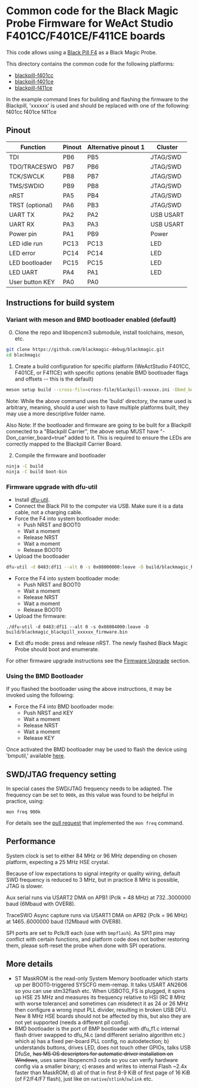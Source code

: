# Common code for the Black Magic Probe Firmware for WeAct Studio F401CC/F401CE/F411CE boards

This code allows using a [Black Pill F4](https://github.com/WeActStudio/WeActStudio.MiniSTM32F4x1) as a Black Magic Probe.

This directory contains the common code for the following platforms:
- [blackpill-f401cc](./../../blackpill-f401cc/README.md)
- [blackpill-f401ce](./../../blackpill-f401ce/README.md)
- [blackpill-f411ce](./../../blackpill-f411ce/README.md)

In the example command lines for building and flashing the firmware to the Blackpill, 'xxxxxx' is used and should be replaced with one of the following:
	f401cc
	f401ce
	f411ce

## Pinout

| Function        | Pinout | Alternative pinout 1 | Cluster   |
| --------------- | ------ | -------------------- | --------- |
| TDI             | PB6    | PB5                  | JTAG/SWD  |
| TDO/TRACESWO    | PB7    | PB6                  | JTAG/SWD  |
| TCK/SWCLK       | PB8    | PB7                  | JTAG/SWD  |
| TMS/SWDIO       | PB9    | PB8                  | JTAG/SWD  |
| nRST            | PA5    | PB4                  | JTAG/SWD  |
| TRST (optional) | PA6    | PB3                  | JTAG/SWD  |
| UART TX         | PA2    | PA2                  | USB USART |
| UART RX         | PA3    | PA3                  | USB USART |
| Power pin       | PA1    | PB9                  | Power     |
| LED idle run    | PC13   | PC13                 | LED       |
| LED error       | PC14   | PC14                 | LED       |
| LED bootloader  | PC15   | PC15                 | LED       |
| LED UART        | PA4    | PA1                  | LED       |
| User button KEY | PA0    | PA0                  |           |

## Instructions for build system

### Variant with meson and BMD bootloader enabled (default)

0. Clone the repo and libopencm3 submodule, install toolchains, meson, etc.

```sh
git clone https://github.com/blackmagic-debug/blackmagic.git
cd blackmagic
```

1. Create a build configuration for specific platform (WeActStudio F401CC, F401CE, or F411CE) with specific options (enable BMD bootloader flags and offsets -- this is the default)

```sh
meson setup build --cross-file=cross-file/blackpill-xxxxxx.ini -Dbmd_bootloader=true
```

  Note: While the above command uses the 'build' directory, the name used is arbitrary, meaning, should a user wish to have multiple platforms built, they may use a more descriptive folder name.

  Also Note: If the bootloader and firmware are going to be built for a Blackpill connected to a "Blackpill Carrier", the above
  setup MUST have "-Don_carrier_board=true" added to it. This is required to ensure the LEDs are correctly mapped to
  the Blackpill Carrier Board.
  
2. Compile the firmware and bootloader

```sh
ninja -C build
ninja -C build boot-bin
```

### Firmware upgrade with dfu-util

- Install [dfu-util](https://dfu-util.sourceforge.net).
- Connect the Black Pill to the computer via USB. Make sure it is a data cable, not a charging cable.
- Force the F4 into system bootloader mode:
  - Push NRST and BOOT0
  - Wait a moment
  - Release NRST
  - Wait a moment
  - Release BOOT0
- Upload the bootloader
```sh
dfu-util -d 0483:df11 --alt 0 -s 0x08000000:leave -D build/blackmagic_blackpill_xxxxxx_bootloader.bin
```
- Force the F4 into system bootloader mode:
  - Push NRST and BOOT0
  - Wait a moment
  - Release NRST
  - Wait a moment
  - Release BOOT0
- Upload the firmware:
```
./dfu-util -d 0483:df11 --alt 0 -s 0x08004000:leave -D build/blackmagic_blackpill_xxxxxx_firmware.bin
```

- Exit dfu mode: press and release nRST. The newly flashed Black Magic Probe should boot and enumerate.

For other firmware upgrade instructions see the [Firmware Upgrade](https://black-magic.org/upgrade.html) section.

### Using the BMD Bootloader
If you flashed the bootloader using the above instructions, it may be invoked using the following:
- Force the F4 into BMD bootloader mode:
  - Push NRST and KEY
  - Wait a moment
  - Release NRST
  - Wait a moment
  - Release KEY

Once activated the BMD bootloader may be used to flash the device using 'bmputil,' available [here](https://github.com/blackmagic-debug/bmputil).

## SWD/JTAG frequency setting

In special cases the SWD/JTAG frequency needs to be adapted. The frequency can be set to `900k`, as this value was found to be helpful in practice, using:

```
mon freq 900k
```

For details see the [pull request](https://github.com/blackmagic-debug/blackmagic/pull/783#issue-529197718) that implemented the `mon freq` command.


## Performance

System clock is set to either 84 MHz or 96 MHz depending on chosen platform, expecting a 25 MHz HSE crystal.

Because of low expectations to signal integrity or quality wiring, default SWD frequency is reduced to 3 MHz, but in practice 8 MHz is possible, JTAG is slower.

Aux serial runs via USART2 DMA on APB1 (Pclk = 48 MHz) at 732..3000000 baud (6Mbaud with OVER8).

TraceSWO Async capture runs via USART1 DMA on APB2 (Pclk = 96 MHz) at 1465..6000000 baud (12Mbaud with OVER8).

SPI ports are set to Pclk/8 each (use with `bmpflash`). As SPI1 pins may conflict with certain functions, and platform code does not bother restoring them, please soft-reset the probe when done with SPI operations.

## More details

* ST MaskROM is the read-only System Memory bootloader which starts up per BOOT0-triggered SYSCFG mem-remap. It talks USART AN2606 so you can use stm32flash etc. When USBOTG_FS is plugged, it spins up HSE 25 MHz and measures its frequency relative to HSI (RC 8 MHz with worse tolerance) and sometimes can misdetect it as 24 or 26 MHz then configure a wrong input PLL divider, resulting in broken USB DFU. New 8 MHz HSE boards should not be affected by this, but also they are not yet supported (needs a different pll config).
* BMD bootloader is the port of BMP bootloader with dfu_f1.c internal flash driver swapped to dfu_f4.c (and different serialno algorithm etc.) which
    a) has a fixed per-board PLL config, no autodetection;
    b) understands buttons, drives LED, does not touch other GPIOs, talks USB DfuSe, ~~has MS OS descriptors for automatic driver installation on Windows~~, uses same libopencm3 code so you can verify hardware config via a smaller binary;
    c) erases and writes to internal Flash ~2.4x faster than MaskROM;
    d) all of that in first 8-9 KiB of first page of 16 KiB (of F2/F4/F7 flash), just like on `native`/`stlink`/`swlink` etc.
